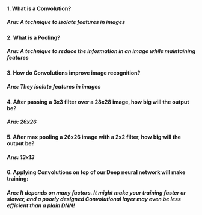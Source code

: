 #### 1. What is a Convolution?
##### Ans: A technique to isolate features in images
#### 2. What is a Pooling?
##### Ans: A technique to reduce the information in an image while maintaining features
#### 3. How do Convolutions improve image recognition?
##### Ans: They isolate features in images
#### 4. After passing a 3x3 filter over a 28x28 image, how big will the output be?
##### Ans: 26x26
#### 5. After max pooling a 26x26 image with a 2x2 filter, how big will the output be?
##### Ans: 13x13
#### 6. Applying Convolutions on top of our Deep neural network will make training:
##### Ans: It depends on many factors. It might make your training faster or slower, and a poorly designed Convolutional layer may even be less efficient than a plain DNN!